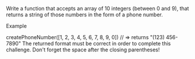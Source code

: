 Write a function that accepts an array of 10 integers (between 0 and 9), that returns a string of those numbers in the form of a phone number.

Example

createPhoneNumber([1, 2, 3, 4, 5, 6, 7, 8, 9, 0]) // => returns "(123) 456-7890"
The returned format must be correct in order to complete this challenge.
Don't forget the space after the closing parentheses!